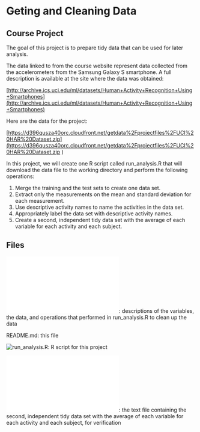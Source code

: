 # Geting and Cleaning Data
## Course Project

The goal of this project is to prepare tidy data that can be used for later analysis. 

The data linked to from the course website represent data collected from the accelerometers from the Samsung Galaxy S smartphone. A full description is available at the site where the data was obtained: 

[http://archive.ics.uci.edu/ml/datasets/Human+Activity+Recognition+Using+Smartphones](http://archive.ics.uci.edu/ml/datasets/Human+Activity+Recognition+Using+Smartphones)

Here are the data for the project: 

[https://d396qusza40orc.cloudfront.net/getdata%2Fprojectfiles%2FUCI%20HAR%20Dataset.zip](https://d396qusza40orc.cloudfront.net/getdata%2Fprojectfiles%2FUCI%20HAR%20Dataset.zip )

In this project, we will create one R script called run_analysis.R that will download the data file to the working directory and perform the following operations:

   1. Merge the training and the test sets to create one data set. 
   2. Extract only the measurements on the mean and standard deviation for each measurement. 
   3. Use descriptive activity names to name the activities in the data set. 
   4. Appropriately label the data set with descriptive activity names. 
   5. Create a second, independent tidy data set with the average of each variable for each activity and each subject. 


## Files

![CodeBook.md](CodeBook.md): descriptions of the variables, the data, and operations that performed in run_analysis.R to clean up the data 

README.md: this file

![run_analysis.R](run_analysis.R): R script for this project

![tidy_data.txt](tidy_data.txt): the text file containing the second, independent tidy data set with the average of each variable for each activity and each subject, for verification


